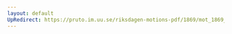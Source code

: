 ```yaml
---
layout: default
UpRedirect: https://pruto.im.uu.se/riksdagen-motions-pdf/1869/mot_1869__ak__121.pdf
---
```

